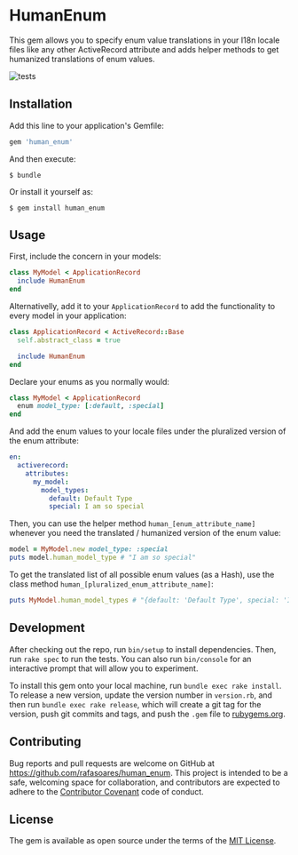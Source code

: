 # HumanEnum

This gem allows you to specify enum value translations in your I18n locale files like any other ActiveRecord attribute and adds helper methods to get humanized translations of enum values.

![tests](https://github.com/rafasoares/human_enum/workflows/Continuous%20Integration/badge.svg)

## Installation

Add this line to your application's Gemfile:

```ruby
gem 'human_enum'
```

And then execute:

    $ bundle

Or install it yourself as:

    $ gem install human_enum

## Usage

First, include the concern in your models:

```ruby
class MyModel < ApplicationRecord
  include HumanEnum
end
```

Alternativelly, add it to your `ApplicationRecord` to add the functionality to every model in your application:

```ruby
class ApplicationRecord < ActiveRecord::Base
  self.abstract_class = true

  include HumanEnum
end
```

Declare your enums as you normally would:

```ruby
class MyModel < ApplicationRecord
  enum model_type: [:default, :special]
end
```

And add the enum values to your locale files under the pluralized version of the enum attribute:

```yaml
en:
  activerecord:
    attributes:
      my_model:
        model_types:
          default: Default Type
          special: I am so special
```

Then, you can use the helper method `human_[enum_attribute_name]` whenever you need the translated / humanized version of the enum value:

```ruby
model = MyModel.new model_type: :special
puts model.human_model_type # "I am so special"
```

To get the translated list of all possible enum values (as a Hash), use the class method `human_[pluralized_enum_attribute_name]`:

```ruby
puts MyModel.human_model_types # "{default: 'Default Type', special: 'I am so special'}"
```

## Development

After checking out the repo, run `bin/setup` to install dependencies. Then, run `rake spec` to run the tests. You can also run `bin/console` for an interactive prompt that will allow you to experiment.

To install this gem onto your local machine, run `bundle exec rake install`. To release a new version, update the version number in `version.rb`, and then run `bundle exec rake release`, which will create a git tag for the version, push git commits and tags, and push the `.gem` file to [rubygems.org](https://rubygems.org).

## Contributing

Bug reports and pull requests are welcome on GitHub at https://github.com/rafasoares/human_enum. This project is intended to be a safe, welcoming space for collaboration, and contributors are expected to adhere to the [Contributor Covenant](http://contributor-covenant.org) code of conduct.


## License

The gem is available as open source under the terms of the [MIT License](http://opensource.org/licenses/MIT).
